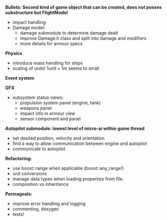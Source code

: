 **Bullets: Second kind of game object that can be created, does not posses substructure but FlightModel**
* impact handling
* Damage model:
  * damage submodule to determine damage dealt				
  * improve Damage.h class and split into damage and modifiers
  * more details for armour specs			

**Physics**
* introduce mass handling for ships
* scaling of units! 1unit = 1m seems to small

**Event system**

 
**GFX**
* subsystem status views:
  * propulsion system panel (engine, tank)
  * weapons panel
  * impact info in armour view
  * sensor component and panel
	
**Autopilot submodule: lowest level of micro-ai within game thread**
* set desired position, velocity and orientation
* find a way to allow communication between engine and autopilot
* communicate to autopilot

**Refactoring:**
* use boost::range when applicable (boost::any_range!)
* unit conversions
* manage data types when loading properties from file.
* composition vs inheritance
	
**Permagoals:**
* improve error handling and logging
* commenting, doxygen
* tests!
